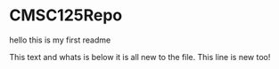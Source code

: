 # CMSC125Repo

hello this is my first readme

This text and whats is below it is all new to the file.
This line is new too!